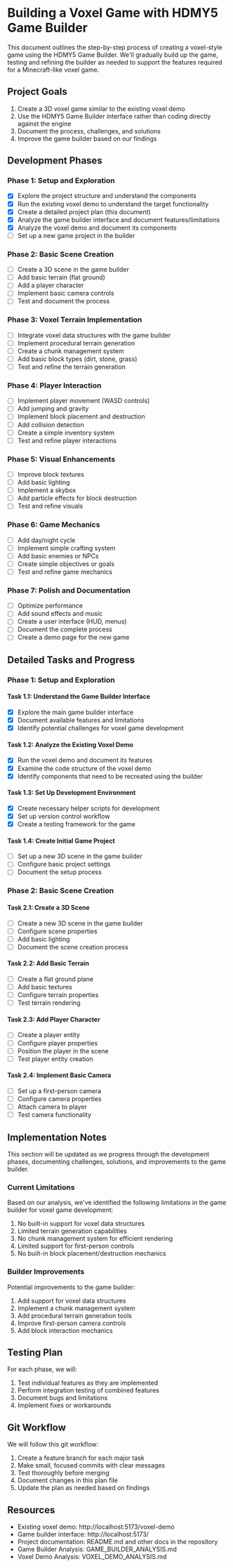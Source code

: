 # Building a Voxel Game with HDMY5 Game Builder

This document outlines the step-by-step process of creating a voxel-style game using the HDMY5 Game Builder. We'll gradually build up the game, testing and refining the builder as needed to support the features required for a Minecraft-like voxel game.

## Project Goals

1. Create a 3D voxel game similar to the existing voxel demo
2. Use the HDMY5 Game Builder interface rather than coding directly against the engine
3. Document the process, challenges, and solutions
4. Improve the game builder based on our findings

## Development Phases

### Phase 1: Setup and Exploration

- [x] Explore the project structure and understand the components
- [x] Run the existing voxel demo to understand the target functionality
- [x] Create a detailed project plan (this document)
- [x] Analyze the game builder interface and document features/limitations
- [x] Analyze the voxel demo and document its components
- [ ] Set up a new game project in the builder

### Phase 2: Basic Scene Creation

- [ ] Create a 3D scene in the game builder
- [ ] Add basic terrain (flat ground)
- [ ] Add a player character
- [ ] Implement basic camera controls
- [ ] Test and document the process

### Phase 3: Voxel Terrain Implementation

- [ ] Integrate voxel data structures with the game builder
- [ ] Implement procedural terrain generation
- [ ] Create a chunk management system
- [ ] Add basic block types (dirt, stone, grass)
- [ ] Test and refine the terrain generation

### Phase 4: Player Interaction

- [ ] Implement player movement (WASD controls)
- [ ] Add jumping and gravity
- [ ] Implement block placement and destruction
- [ ] Add collision detection
- [ ] Create a simple inventory system
- [ ] Test and refine player interactions

### Phase 5: Visual Enhancements

- [ ] Improve block textures
- [ ] Add basic lighting
- [ ] Implement a skybox
- [ ] Add particle effects for block destruction
- [ ] Test and refine visuals

### Phase 6: Game Mechanics

- [ ] Add day/night cycle
- [ ] Implement simple crafting system
- [ ] Add basic enemies or NPCs
- [ ] Create simple objectives or goals
- [ ] Test and refine game mechanics

### Phase 7: Polish and Documentation

- [ ] Optimize performance
- [ ] Add sound effects and music
- [ ] Create a user interface (HUD, menus)
- [ ] Document the complete process
- [ ] Create a demo page for the new game

## Detailed Tasks and Progress

### Phase 1: Setup and Exploration

#### Task 1.1: Understand the Game Builder Interface

- [x] Explore the main game builder interface
- [x] Document available features and limitations
- [x] Identify potential challenges for voxel game development

#### Task 1.2: Analyze the Existing Voxel Demo

- [x] Run the voxel demo and document its features
- [x] Examine the code structure of the voxel demo
- [x] Identify components that need to be recreated using the builder

#### Task 1.3: Set Up Development Environment

- [x] Create necessary helper scripts for development
- [x] Set up version control workflow
- [x] Create a testing framework for the game

#### Task 1.4: Create Initial Game Project

- [ ] Set up a new 3D scene in the game builder
- [ ] Configure basic project settings
- [ ] Document the setup process

### Phase 2: Basic Scene Creation

#### Task 2.1: Create a 3D Scene

- [ ] Create a new 3D scene in the game builder
- [ ] Configure scene properties
- [ ] Add basic lighting
- [ ] Document the scene creation process

#### Task 2.2: Add Basic Terrain

- [ ] Create a flat ground plane
- [ ] Add basic textures
- [ ] Configure terrain properties
- [ ] Test terrain rendering

#### Task 2.3: Add Player Character

- [ ] Create a player entity
- [ ] Configure player properties
- [ ] Position the player in the scene
- [ ] Test player entity creation

#### Task 2.4: Implement Basic Camera

- [ ] Set up a first-person camera
- [ ] Configure camera properties
- [ ] Attach camera to player
- [ ] Test camera functionality

## Implementation Notes

This section will be updated as we progress through the development phases, documenting challenges, solutions, and improvements to the game builder.

### Current Limitations

Based on our analysis, we've identified the following limitations in the game builder for voxel game development:

1. No built-in support for voxel data structures
2. Limited terrain generation capabilities
3. No chunk management system for efficient rendering
4. Limited support for first-person controls
5. No built-in block placement/destruction mechanics

### Builder Improvements

Potential improvements to the game builder:

1. Add support for voxel data structures
2. Implement a chunk management system
3. Add procedural terrain generation tools
4. Improve first-person camera controls
5. Add block interaction mechanics

## Testing Plan

For each phase, we will:

1. Test individual features as they are implemented
2. Perform integration testing of combined features
3. Document bugs and limitations
4. Implement fixes or workarounds

## Git Workflow

We will follow this git workflow:

1. Create a feature branch for each major task
2. Make small, focused commits with clear messages
3. Test thoroughly before merging
4. Document changes in this plan file
5. Update the plan as needed based on findings

## Resources

- Existing voxel demo: http://localhost:5173/voxel-demo
- Game builder interface: http://localhost:5173/
- Project documentation: README.md and other docs in the repository
- Game Builder Analysis: GAME_BUILDER_ANALYSIS.md
- Voxel Demo Analysis: VOXEL_DEMO_ANALYSIS.md
